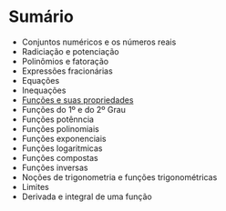 # Sumário

* Conjuntos numéricos e os números reais
* Radiciação e potenciação
* Polinômios e fatoração
* Expressões fracionárias
* Equações
* Inequações
* [Funções e suas propriedades](https://github.com/sunfreitas/pre-calculo/blob/master/07-funcoes.md)
* Funções do 1º e do 2º Grau
* Funções potênncia
* Funções polinomiais
* Funções exponenciais
* Funções logaritmicas
* Funções compostas
* Funções inversas
* Noções de trigonometria e funções trigonométricas
* Limites
* Derivada e integral de uma função
